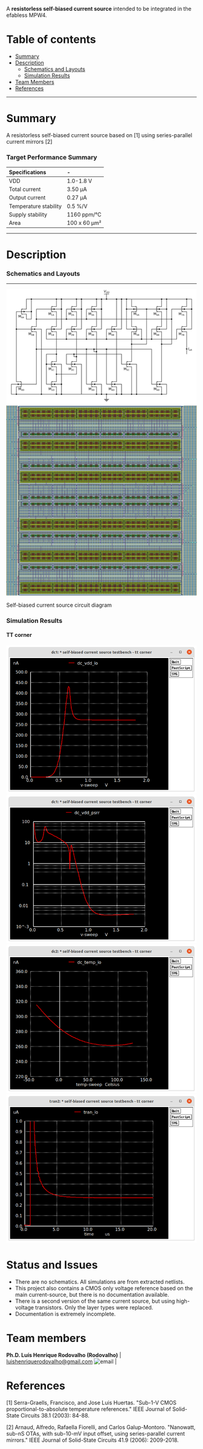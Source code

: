 A <b>resistorless self-biased current source</b> intended to be integrated in the efabless MPW4. </br>


Table of contents
==============================
<!--ts-->
  * [Summary](#Summary)
  * [Description](#Description)
    * [Schematics and Layouts](#Schematics-and-Layouts)
    * [Simulation Results](#Simulation-Results)
  * [Team Members](#Team-Members)  
  * [References](#References)
<!--te-->

---
Summary
=======

A resistorless self-biased current source based on [1] using series-parallel current mirrors [2]

### Target Performance Summary

| Specifications        | -                            |
| :---                  | :---                         |
| VDD                   | 1.0-1.8 V                    |
| Total current         | 3.50 &mu;A                   |
| Output current        | 0.27 &mu;A                   |
| Temperature stability | 0.5 %/V                      |
| Supply stability      | 1160 ppm/°C                  |
| Area                  | 100 x 60 &mu;m²              |

---
Description
===========

### Schematics and Layouts
---
![image](./docs/circuits/sbcs.png)
![image](./docs/layouts/sbcs.png)

Self-biased current source circuit diagram

### Simulation Results

#### TT corner
![image](./docs/plots/tt_dc_vdd_io.png)
![image](./docs/plots/tt_dc_vdd_psrr.png)
![image](./docs/plots/tt_temp_io.png)
![image](./docs/plots/tt_tran_io.png)

Status and Issues
============

* There are no schematics. All simulations are from extracted netlists.
* This project also contains a CMOS only voltage reference based on the main current-source, but there is no documentation available.
* There is a second version of the same current source, but using high-voltage transistors. Only the layer types were replaced.
* Documentation is extremely incomplete.

Team members
============

**Ph.D. Luís Henrique Rodovalho (Rodovalho)**
| [luishenriquerodovalho@gmail.com](mailto:luishenriquerodovalho@gmail.com?subject=Hi% "Hi!") <img width="15" src="https://cdn-icons-png.flaticon.com/128/2089/2089181.png" alt="email"> | 

References
==========

[1] Serra-Graells, Francisco, and Jose Luis Huertas. "Sub-1-V CMOS proportional-to-absolute temperature references." IEEE Journal of Solid-State Circuits 38.1 (2003): 84-88.

[2] Arnaud, Alfredo, Rafaella Fiorelli, and Carlos Galup-Montoro. "Nanowatt, sub-nS OTAs, with sub-10-mV input offset, using series-parallel current mirrors." IEEE Journal of Solid-State Circuits 41.9 (2006): 2009-2018.


